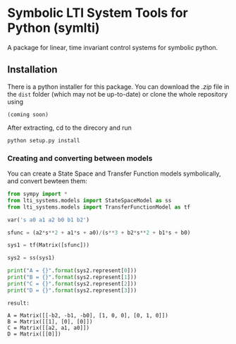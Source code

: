 # Symbolic LTI System Tools for Python (symlti) 

A package for linear, time invariant control systems for symbolic python. 

## Installation

There is a python installer for this package. You can download the *.zip* file in the `dist` folder (which may not be up-to-date) or clone the whole repository using
```
(coming soon)
```
After extracting, cd to the direcory and run
```
python setup.py install
```

### Creating and converting between models
You can create a State Space and Transfer Function models symbolically, and convert bewteen them:
```python
from sympy import *
from lti_systems.models import StateSpaceModel as ss
from lti_systems.models import TransferFunctionModel as tf

var('s a0 a1 a2 b0 b1 b2')

sfunc = (a2*s**2 + a1*s + a0)/(s**3 + b2*s**2 + b1*s + b0)

sys1 = tf(Matrix([sfunc]))

sys2 = ss(sys1)

print("A = {}".format(sys2.represent[0]))
print("B = {}".format(sys2.represent[1]))
print("C = {}".format(sys2.represent[2]))
print("D = {}".format(sys2.represent[3]))
```

```code
result:

A = Matrix([[-b2, -b1, -b0], [1, 0, 0], [0, 1, 0]])
B = Matrix([[1], [0], [0]])
C = Matrix([[a2, a1, a0]])
D = Matrix([[0]])
```
